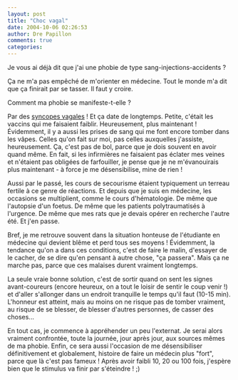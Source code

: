 ```yaml
---
layout: post
title: "Choc vagal"
date: 2004-10-06 02:26:53
author: Dre Papillon
comments: true
categories: 
---
```



Je vous ai déjà dit que j'ai une phobie de type sang-injections-accidents ?

Ça ne m'a pas empêché de m'orienter en médecine.  Tout le monde m'a dit que ça finirait par se tasser.  Il faut y croire.

Comment ma phobie se manifeste-t-elle ?

Par des [syncopes vagales](http://www.doctissimo.fr/html/sante/encyclopedie/sa_841_syncopes.htm) !  Et ça date de longtemps.  Petite, c'était les vaccins qui me faisaient faiblir.  Heureusement, plus maintenant !  Évidemment, il y a aussi les prises de sang qui me font encore tomber dans les vâpes.  Celles qu'on fait sur moi, pas celles auxquelles j'assiste, heureusement.  Ça, c'est pas de bol, parce que je dois souvent en avoir quand même.  En fait, si les infirmières ne faisaient pas éclater mes veines et n'étaient pas obligées de farfouiller, je pense que je ne m'évanouirais plus maintenant - à force je me désensibilise, mine de rien !

Aussi par le passé, les cours de secourisme étaient typiquement un terreau fertile à ce genre de réactions.  Et depuis que je suis en médecine, les occasions se multiplient, comme le cours d'hématologie.  De même que l'autopsie d'un foetus.  De même que les patients polytraumatisés à l'urgence.  De même que mes rats que je devais opérer en recherche l'autre été.  Et j'en passe.

Bref, je me retrouve souvent dans la situation honteuse de l'étudiante en médecine qui devient blême et perd tous ses moyens !  Évidemment, la tendance qu'on a dans ces conditions, c'est de faire le malin, d'essayer de le cacher, de se dire qu'en pensant à autre chose, "ça passera".  Mais ça ne marche pas, parce que ces malaises durent vraiment longtemps.

La seule vraie bonne solution, c'est de sortir quand on sent les signes avant-coureurs (encore heureux, on a tout le loisir de sentir le coup venir !) et d'aller s'allonger dans un endroit tranquille le temps qu'il faut (10-15 min).  L'honneur est atteint, mais au moins on ne risque pas de tomber vraiment, au risque de se blesser, de blesser d'autres personnes, de casser des choses...

En tout cas, je commence à appréhender un peu l'externat.  Je serai alors vraiment confrontée, toute la journée, jour après jour, aux sources mêmes de ma phobie.  Enfin, ce sera aussi l'occasion de me désensibiliser définitivement et globalement, histoire de faire un médecin plus "fort", parce que là c'est pas fameux !  Après avoir faibli 10, 20 ou 100 fois, j'espère bien que le stimulus va finir par s'éteindre ! ;)